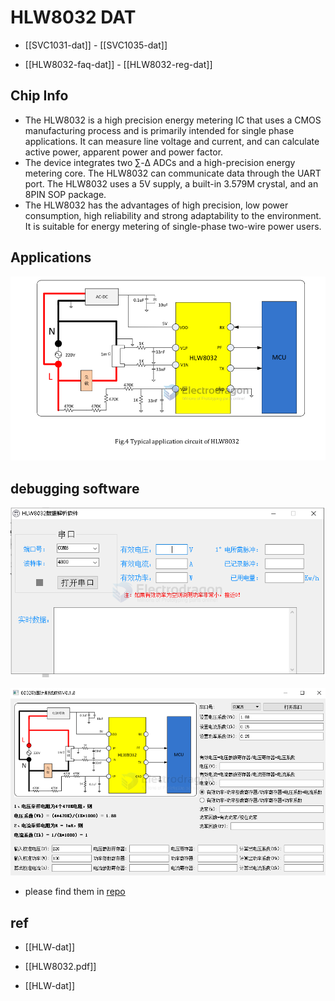 # HLW8032 DAT

- [[SVC1031-dat]] - [[SVC1035-dat]]

- [[HLW8032-faq-dat]] - [[HLW8032-reg-dat]]

## Chip Info

- The HLW8032 is a high precision energy metering IC that uses a CMOS manufacturing process and is primarily intended for single phase applications. It can measure line voltage and current, and can calculate active power, apparent power and power factor.
- The device integrates two ∑-Δ ADCs and a high-precision energy metering core. The HLW8032 can communicate data through the UART port. The HLW8032 uses a 5V supply, a built-in 3.579M crystal, and an 8PIN SOP package.
- The HLW8032 has the advantages of high precision, low power consumption, high reliability and strong adaptability to the environment. It is suitable for energy metering of single-phase two-wire power users.





## Applications 

![](2023-11-01-18-24-07.png)


## debugging software 

![](2024-12-18-17-08-33.png)

![](2024-12-18-17-09-06.png)

- please find them in [repo](https://github.com/Edragon/HLW)

## ref

- [[HLW-dat]]

- [[HLW8032.pdf]]

- [[HLW-dat]]